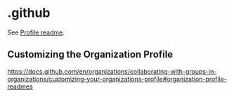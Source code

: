 # .github

See [Profile readme](./profile/README.md).

## Customizing the Organization Profile

<https://docs.github.com/en/organizations/collaborating-with-groups-in-organizations/customizing-your-organizations-profile#organization-profile-readmes>